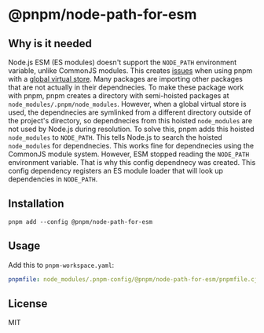 # @pnpm/node-path-for-esm

## Why is it needed

Node.js ESM (ES modules) doesn't support the `NODE_PATH` environment variable, unlike CommonJS modules. This creates [issues](https://github.com/pnpm/pnpm/issues/9618) when using pnpm with a [global virtual store](https://pnpm.io/settings#enableglobalvirtualstore). Many packages are importing other packages that are not actually in their dependnecies. To make these package work with pnpm, pnpm creates a directory with semi-hoisted packages at `node_modules/.pnpm/node_modules`. However, when a global virtual store is used, the dependnecies are symlinked from a different directory outside of the project's directory, so dependnecies from this hoisted `node_modules` are not used by Node.js during resolution. To solve this, pnpm adds this hoisted `node_modules` to `NODE_PATH`. This tells Node.js to search the hoisted `node_modules` for dependnecies. This works fine for dependnecies using the CommonJS module system. However, ESM stopped reading the `NODE_PATH` environment variable. That is why this config dependnecy was created. This config dependency registers an ES module loader that will look up dependencies in `NODE_PATH`.

## Installation

```
pnpm add --config @pnpm/node-path-for-esm
```

## Usage

Add this to `pnpm-workspace.yaml`:

```yaml
pnpmfile: node_modules/.pnpm-config/@pnpm/node-path-for-esm/pnpmfile.cjs
```

## License

MIT

